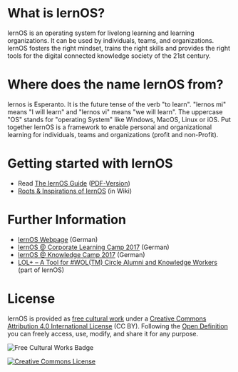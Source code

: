 # What is lernOS?
lernOS is an operating system for livelong learning and learning organizations. It can be used by individuals, teams, and organizations. lernOS fosters the right mindset, trains the right skills and provides the right tools for the digital connected knowledge society of the 21st century.

# Where does the name lernOS from?
lernos is Esperanto. It is the future tense of the verb "to learn". "lernos mi" means "I will learn" and "lernos vi" means "we will learn". The uppercase "OS" stands for "operating System" like Windows, MacOS, Linux or iOS. Put together lernOS is a framework to enable personal and organizational learning for individuals, teams and organizations (profit and non-Profit).

# Getting started with lernOS
* Read [The lernOS Guide](https://github.com/simondueckert/lernos/blob/master/lernOS%20mi%20Guide%20-%20en/lernOS-mi-Guide-en.md) ([PDF-Version](https://github.com/simondueckert/lernos/blob/master/lernOS%20mi%20Guide%20-%20en/lernOS-mi-Guide-en.pdf))
* [Roots & Inspirations of lernOS](https://github.com/simondueckert/lernos/wiki) (in Wiki)

# Further Information
* [lernOS Webpage](http://lernos.org) (German)
* [lernOS @ Corporate Learning Camp 2017](https://cogneon.de/2017/10/02/lernos-session-auf-dem-corporate-learning-camp/) (German)
* [lernOS @ Knowledge Camp 2017](https://cogneon.de/2017/09/15/lernos-session-auf-dem-knowledge-camp/) (German)
* [LOL+ – A Tool for #WOL(TM) Circle Alumni and Knowledge Workers](https://cogneon.de/2018/05/24/wol-a-tool-for-wol-circle-alumni-and-knowledge-workers/) (part of lernOS)

# License
lernOS is provided as [free cultural work](https://creativecommons.org/share-your-work/public-domain/freeworks/) under a [Creative Commons Attribution 4.0 International License](https://creativecommons.org/licenses/by/4.0/) (CC BY). Following the [Open Definition](https://opendefinition.org/) you can freely access, use, modify, and share it for any purpose.

![Free Cultural Works Badge](https://upload.wikimedia.org/wikipedia/commons/thumb/b/b7/Approved-for-free-cultural-works.svg/240px-Approved-for-free-cultural-works.svg.png)

<a rel="license" href="http://creativecommons.org/licenses/by/4.0/" target="_blank"><img alt="Creative Commons License" style="border-width:0" src="https://i.creativecommons.org/l/by/4.0/88x31.png" /></a>
